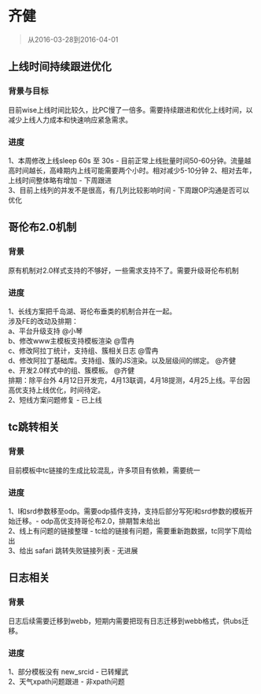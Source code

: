# 齐健

> 从2016-03-28到2016-04-01


## 上线时间持续跟进优化

### 背景与目标

目前wise上线时间比较久，比PC慢了一倍多。需要持续跟进和优化上线时间，以减少上线人力成本和快速响应紧急需求。

### 进度

1、本周修改上线sleep 60s 至 30s - 目前正常上线批量时间50-60分钟。流量越高时间越长，高峰期内上线可能需要两个小时。相对减少5-10分钟
2、相对去年，上线时间整体略有增加 - 下周跟进    
3、目前上线列的并发不是很高，有几列比较影响时间 - 下周跟OP沟通是否可以优化

## 哥伦布2.0机制

### 背景

原有机制对2.0样式支持的不够好，一些需求支持不了。需要升级哥伦布机制

### 进度

1、长线方案把千岛湖、哥伦布垂类的机制合并在一起。    
    涉及FE的改动及排期：   
    a、平台升级支持  @小琴    
    b、修改www主模板支持模板渲染    @雪冉    
    c、修改阿拉丁统计，支持组、簇相关日志    @雪冉    
    d、修改阿拉丁基础库。支持组、簇的JS渲染。以及层级间的绑定。    @齐健    
    e、开发2.0样式中的组、簇模板。    @齐健    
    排期：除平台外  4月12日开发完，4月13联调，4月18提测，4月25上线。平台因高优支持上线优化，时间待定。    
2、短线方案问题修复 - 已上线

## tc跳转相关

### 背景

目前模板中tc链接的生成比较混乱，许多项目有依赖，需要统一

### 进度

1、l和srd参数移至odp。需要odp插件支持，支持后部分写死l和srd参数的模板开始迁移。- odp高优支持哥伦布2.0，排期暂未给出    
2、线上有问题的链接整理 - tc给的链接有问题，需要重新跑数据，tc同学下周给出    
3、给出 safari 跳转失败链接列表 - 无进展    


## 日志相关

### 背景

日志后续需要迁移到webb，短期内需要把现有日志迁移到webb格式，供ubs迁移。   

### 进度

1、部分模板没有 new_srcid - 已转耀武    
2、天气xpath问题跟进 - 非xpath问题
